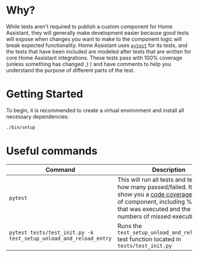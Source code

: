 # Why?

While tests aren't required to publish a custom component for Home Assistant, they will generally make development easier because good tests will expose when changes you want to make to the component logic will break expected functionality. Home Assistant uses [`pytest`](https://docs.pytest.org/en/latest/) for its tests, and the tests that have been included are modeled after tests that are written for core Home Assistant integrations. These tests pass with 100% coverage (unless something has changed ;) ) and have comments to help you understand the purpose of different parts of the test.

# Getting Started

To begin, it is recommended to create a virtual environment and install all necessary dependencies:
```bash
./bin/setup
```

# Useful commands

Command | Description
------- | -----------
`pytest` | This will run all tests and tell you how many passed/failed. It also show you a [code coverage](https://en.wikipedia.org/wiki/Code_coverage) summary of component, including % of code that was executed and the line numbers of missed executions.
`pytest tests/test_init.py -k test_setup_unload_and_reload_entry` | Runs the `test_setup_unload_and_reload_entry` test function located in `tests/test_init.py`
